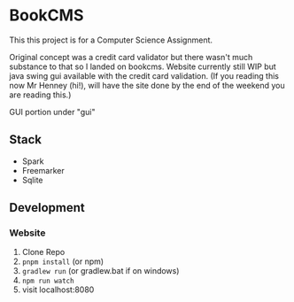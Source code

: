 
# BookCMS

This this project is for a Computer Science Assignment.

Original concept was a credit card validator but there wasn't much substance to that so I landed on bookcms.
Website currently still WIP but java swing gui available with the credit card validation.
(If you reading this now Mr Henney (hi!), will have the site done by the end of the weekend you are reading this.)

GUI portion under "gui"

## Stack

- Spark
- Freemarker
- Sqlite

## Development

### Website

1. Clone Repo
2. `pnpm install` (or npm)
3. `gradlew run` (or gradlew.bat if on windows)
3. `npm run watch`
4. visit localhost:8080
